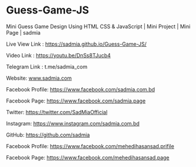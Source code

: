 # Guess-Game-JS
Mini Guess Game Design Using HTML CSS & JavaScript | Mini Project | Mini Page | sadmia

Live View Link : https://sadmia.github.io/Guess-Game-JS/

Video Link : https://youtu.be/DnSs8TJucb4

Telegram Link : t.me/sadmia_com 

Website: www.sadmia.com

Facebook Profile: https://www.facebook.com/sadmia.com.bd

Facebook Page: https://www.facebook.com/sadmia.page

Twitter: https://twitter.com/SadMiaOfficial

Instagram: https://www.instagram.com/sadmia.com.bd

GitHub: https://github.com/sadmia

Facebook Profile: https://www.facebook.com/mehedihasansad.prifile

Facebook Page: https://www.facebook.com/mehedihasansad.page
